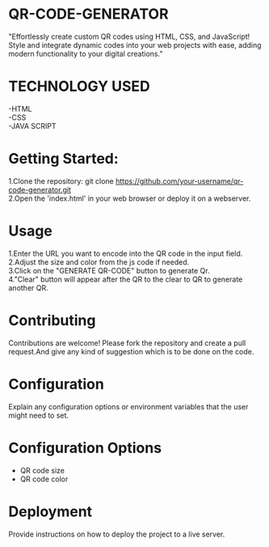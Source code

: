 # QR-CODE-GENERATOR

"Effortlessly create custom QR codes using HTML, CSS, and JavaScript! Style and integrate dynamic codes into your web projects with ease, adding modern functionality to your digital creations."

# TECHNOLOGY USED

-HTML 
<br>
-CSS
<br>
-JAVA SCRIPT
<br>

# Getting Started:

1.Clone the repository:
git clone https://github.com/your-username/qr-code-generator.git
<br>
2.Open the 'index.html' in your web browser or deploy it on a webserver.
<br>
# Usage
1.Enter the URL you want to encode into the QR code in the input field.
<br>
2.Adjust the size and color from the js code if needed.
<br>
3.Click on the "GENERATE QR-CODE" button to generate Qr.
<br>
4."Clear" button will appear after the QR to the clear to QR to generate another QR.
<br>

# Contributing
Contributions are welcome! Please fork the repository and create a pull request.And give any kind of suggestion which is to be done on the code.

# Configuration
Explain any configuration options or environment variables that the user might need to set.

# Configuration Options
- QR code size
- QR code color

# Deployment
Provide instructions on how to deploy the project to a live server.



